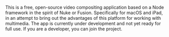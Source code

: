 This is a free, open-source video compositing application based on a Node framework in the spirit of Nuke or Fusion. Specifically for macOS and iPad, in an attempt to bring out the advantages of this platform for working with multimedia. The app is currently under development and not yet ready for full use. If you are a developer, you can join the project.
